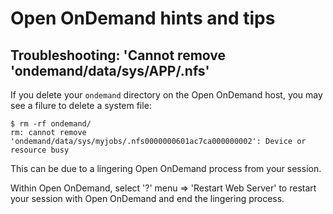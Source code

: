 # Open OnDemand hints and tips

## Troubleshooting: 'Cannot remove 'ondemand/data/sys/APP/.nfs'

If you delete your `ondemand` directory on the Open OnDemand host, you may see a filure to delete a system file:

```console
$ rm -rf ondemand/
rm: cannot remove 'ondemand/data/sys/myjobs/.nfs0000000601ac7ca000000002': Device or resource busy
```

This can be due to a lingering Open OnDemand process from your session.

Within Open OnDemand, select '?' menu => 'Restart Web Server' to restart your session with Open OnDemand and end the lingering process.
